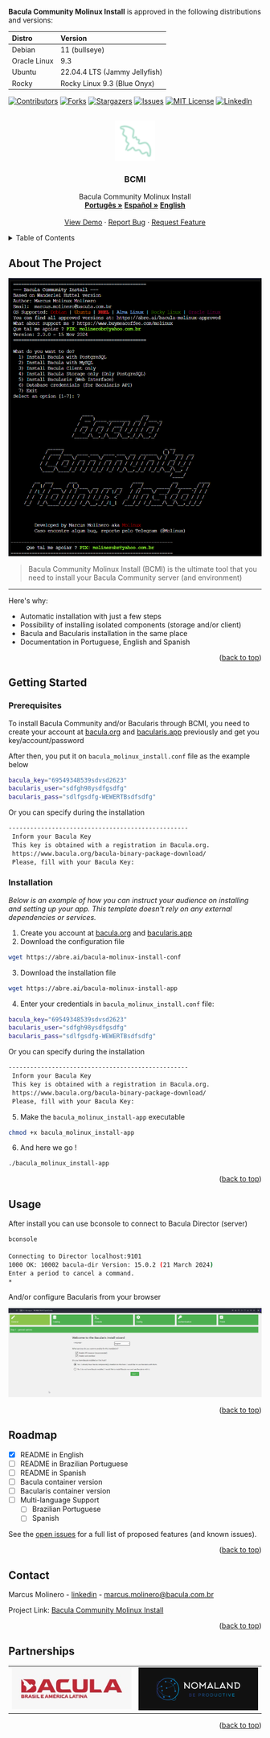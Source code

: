 **Bacula Community Molinux Install** is approved in the following distributions and versions:

| Distro       | Version                       |
| :---         | :---                          |
| Debian       | 11 (bullseye)                 | 
| Oracle Linux | 9.3                           |
| Ubuntu       | 22.04.4 LTS (Jammy Jellyfish) | 
| Rocky        | Rocky Linux 9.3 (Blue Onyx)   |

<!-- Improved compatibility of back to top link: See: https://github.com/othneildrew/Best-README-Template/pull/73 -->
<a id="readme-top"></a>
<!--
*** Thanks for checking out the Best-README-Template. If you have a suggestion
*** that would make this better, please fork the repo and create a pull request
*** or simply open an issue with the tag "enhancement".
*** Don't forget to give the project a star!
*** Thanks again! Now go create something AMAZING! :D
-->

<!-- PROJECT SHIELDS -->
<!--
*** I'm using markdown "reference style" links for readability.
*** Reference links are enclosed in brackets [ ] instead of parentheses ( ).
*** See the bottom of this document for the declaration of the reference variables
*** for contributors-url, forks-url, etc. This is an optional, concise syntax you may use.
*** https://www.markdownguide.org/basic-syntax/#reference-style-links
-->
[![Contributors][contributors-shield]][contributors-url]
[![Forks][forks-shield]][forks-url]
[![Stargazers][stars-shield]][stars-url]
[![Issues][issues-shield]][issues-url]
[![MIT License][license-shield]][license-url]
[![LinkedIn][linkedin-shield]][linkedin-url]

<!-- PROJECT LOGO -->
<br />
<div align="center">
  <a href="https://github.com/othneildrew/Best-README-Template">
    <img src="./assets/icons8-morcego-96.png" alt="Logo" width="80" height="80">
  </a>

  <h3 align="center">BCMI</h3>

  <p align="center">
    Bacula Community Molinux Install
    <br />
    <a href="https://github.com/molinux/bacula-tools/blob/master/bacula-install/README-pt_BR.md"><strong>Portugês »</strong></a>
    <a href="https://github.com/molinux/bacula-tools/blob/master/bacula-install/README-es.md"><strong>Español »</strong></a>
    <a href="https://github.com/molinux/bacula-tools/blob/master/bacula-install/README-en.md"><strong>English</strong></a>
    <br />
    <br />
    <a href="https://github.com/othneildrew/Best-README-Template">View Demo</a>
    ·
    <a href="https://github.com/othneildrew/Best-README-Template/issues/new?labels=bug&template=bug-report---.md">Report Bug</a>
    ·
    <a href="https://github.com/othneildrew/Best-README-Template/issues/new?labels=enhancement&template=feature-request---.md">Request Feature</a>
  </p>
</div>

<!-- TABLE OF CONTENTS -->
<details>
  <summary>Table of Contents</summary>
  <ol>
    <li>
      <a href="#about-the-project">About The Project</a>
      <ul>
        <li><a href="#built-with">Built With</a></li>
      </ul>
    </li>
    <li>
      <a href="#getting-started">Getting Started</a>
      <ul>
        <li><a href="#prerequisites">Prerequisites</a></li>
        <li><a href="#installation">Installation</a></li>
      </ul>
    </li>
    <li><a href="#usage">Usage</a></li>
    <li><a href="#roadmap">Roadmap</a></li>
    <li><a href="#contributing">Contributing</a></li>
    <li><a href="#license">License</a></li>
    <li><a href="#contact">Contact</a></li>
    <li><a href="#acknowledgments">Acknowledgments</a></li>
  </ol>
</details>

<!-- ABOUT THE PROJECT -->
## About The Project

[![BCMI Screen Shot][product-screenshot]](https://example.com)

> Bacula Community Molinux Install (BCMI) is the ultimate tool that you need to install your Bacula Community server (and environment)

---

Here's why:

* Automatic installation with just a few steps
* Possibility of installing isolated components (storage and/or client)
* Bacula and Bacularis installation in the same place
* Documentation in Portuguese, English and Spanish

<p align="right">(<a href="#readme-top">back to top</a>)</p>

<!-- GETTING STARTED -->
## Getting Started

### Prerequisites

To install Bacula Community and/or Bacularis through BCMI, you need to create your account at [bacula.org](https://www.bacula.org/bacula-binary-package-download/) and [bacularis.app](https://users.bacularis.com/user/login/) previously and get you key/account/password

After then, you put it on `bacula_molinux_install.conf` file as the example below

```bash
bacula_key="69549348539sdvsd2623"
bacularis_user="sdfgh98ysdfgsdfg"
bacularis_pass="sdlfgsdfg-WEWERTBsdfsdfg"
```

Or you can specify during the installation

```bash
--------------------------------------------------
 Inform your Bacula Key
 This key is obtained with a registration in Bacula.org.
 https://www.bacula.org/bacula-binary-package-download/
 Please, fill with your Bacula Key: 
```

### Installation

_Below is an example of how you can instruct your audience on installing and setting up your app. This template doesn't rely on any external dependencies or services._

1. Create you account at [bacula.org](https://www.bacula.org/bacula-binary-package-download/) and [bacularis.app](https://users.bacularis.com/user/login/)
2. Download the configuration file

```sh
wget https://abre.ai/bacula-molinux-install-conf
```

3. Download the installation file

```sh
wget https://abre.ai/bacula-molinux-install-app
```

4. Enter your credentials in `bacula_molinux_install.conf` file:

```bash
bacula_key="69549348539sdvsd2623"
bacularis_user="sdfgh98ysdfgsdfg"
bacularis_pass="sdlfgsdfg-WEWERTBsdfsdfg"
```

Or you can specify during the installation

```bash
--------------------------------------------------
 Inform your Bacula Key
 This key is obtained with a registration in Bacula.org.
 https://www.bacula.org/bacula-binary-package-download/
 Please, fill with your Bacula Key: 
```

5. Make the `bacula_molinux_install-app` executable

```bash
chmod +x bacula_molinux_install-app
```

6. And here we go !

```bash
./bacula_molinux_install-app
```

<p align="right">(<a href="#readme-top">back to top</a>)</p>

<!-- USAGE EXAMPLES -->
## Usage

After install you can use bconsole to connect to Bacula Director (server)

```bash
bconsole

Connecting to Director localhost:9101
1000 OK: 10002 bacula-dir Version: 15.0.2 (21 March 2024)
Enter a period to cancel a command.
*
```

And/or configure Bacularis from your browser

[![Bacularis API Screen Shot][bacularis-api-screenshot]](https://example.com)

<p align="right">(<a href="#readme-top">back to top</a>)</p>

<!-- ROADMAP -->
## Roadmap

* [x] README in English
* [ ] README in Brazilian Portuguese
* [ ] README in Spanish
* [ ] Bacula container version
* [ ] Bacularis container version
* [ ] Multi-language Support
  * [ ] Brazilian Portuguese
  * [ ] Spanish

See the [open issues](https://github.com/molinux/bacula_molinux_install/issues) for a full list of proposed features (and known issues).

<p align="right">(<a href="#readme-top">back to top</a>)</p>

<!-- CONTRIBUTING -->
<!-- ## Contributing

Contributions are what make the open source community such an amazing place to learn, inspire, and create. Any contributions you make are **greatly appreciated**.

If you have a suggestion that would make this better, please fork the repo and create a pull request. You can also simply open an issue with the tag "enhancement".
Don't forget to give the project a star! Thanks again!

1. Fork the Project
2. Create your Feature Branch (`git checkout -b feature/AmazingFeature`)
3. Commit your Changes (`git commit -m 'Add some AmazingFeature'`)
4. Push to the Branch (`git push origin feature/AmazingFeature`)
5. Open a Pull Request

<p align="right">(<a href="#readme-top">back to top</a>)</p> -->

<!-- LICENSE
## License

Distributed under the MIT License. See `LICENSE.txt` for more information.

<p align="right">(<a href="#readme-top">back to top</a>)</p> -->

<!-- CONTACT -->
## Contact

Marcus Molinero - [linkedin](https://linkedin.com/in/marcus-molinero) - <marcus.molinero@bacula.com.br>

Project Link: [Bacula Community Molinux Install](https://github.com/molinux/bacula_molinux_install)

<p align="right">(<a href="#readme-top">back to top</a>)</p>

## Partnerships
<!-- <center> -->
<table>
 <tr>
        <td><a href="https://www.bacula.lat"><img src="./assets/Logo-Bacula-Brasil.jpg"></a></td>
        <td><a href="https://www.nomaland.com.br"><img src="./assets/Logo-Nomaland-2.png"></a></td>
 <tr>
</table>
 <!-- </center> -->

<p align="right">(<a href="#readme-top">back to top</a>)</p>

<!-- ACKNOWLEDGMENTS -->
<!-- ## Acknowledgments

Use this space to list resources you find helpful and would like to give credit to. I've included a few of my favorites to kick things off!

* [Choose an Open Source License](https://choosealicense.com)
* [GitHub Emoji Cheat Sheet](https://www.webpagefx.com/tools/emoji-cheat-sheet)
* [Malven's Flexbox Cheatsheet](https://flexbox.malven.co/)
* [Malven's Grid Cheatsheet](https://grid.malven.co/)
* [Img Shields](https://shields.io)
* [GitHub Pages](https://pages.github.com)
* [Font Awesome](https://fontawesome.com)
* [React Icons](https://react-icons.github.io/react-icons/search)

<p align="right">(<a href="#readme-top">back to top</a>)</p> -->

<!-- MARKDOWN LINKS & IMAGES -->
<!-- https://www.markdownguide.org/basic-syntax/#reference-style-links -->
[contributors-shield]: https://img.shields.io/github/contributors/othneildrew/Best-README-Template.svg?style=for-the-badge
[contributors-url]: https://github.com/othneildrew/Best-README-Template/graphs/contributors
[forks-shield]: https://img.shields.io/github/forks/othneildrew/Best-README-Template.svg?style=for-the-badge
[forks-url]: https://github.com/othneildrew/Best-README-Template/network/members
[stars-shield]: https://img.shields.io/github/stars/othneildrew/Best-README-Template.svg?style=for-the-badge
[stars-url]: https://github.com/othneildrew/Best-README-Template/stargazers
[issues-shield]: https://img.shields.io/github/issues/othneildrew/Best-README-Template.svg?style=for-the-badge
[issues-url]: https://github.com/othneildrew/Best-README-Template/issues
[license-shield]: https://img.shields.io/github/license/othneildrew/Best-README-Template.svg?style=for-the-badge
[license-url]: https://github.com/othneildrew/Best-README-Template/blob/master/LICENSE.txt
[linkedin-shield]: https://img.shields.io/badge/-LinkedIn-black.svg?style=for-the-badge&logo=linkedin&colorB=555
[linkedin-url]: https://linkedin.com/in/othneildrew
[product-screenshot]: assets/bcmi-001.png
[bacularis-api-screenshot]: assets/bcmi-002.png
[Next.js]: https://img.shields.io/badge/next.js-000000?style=for-the-badge&logo=nextdotjs&logoColor=white
[Next-url]: https://nextjs.org/
[React.js]: https://img.shields.io/badge/React-20232A?style=for-the-badge&logo=react&logoColor=61DAFB
[React-url]: https://reactjs.org/
[Vue.js]: https://img.shields.io/badge/Vue.js-35495E?style=for-the-badge&logo=vuedotjs&logoColor=4FC08D
[Vue-url]: https://vuejs.org/
[Angular.io]: https://img.shields.io/badge/Angular-DD0031?style=for-the-badge&logo=angular&logoColor=white
[Angular-url]: https://angular.io/
[Svelte.dev]: https://img.shields.io/badge/Svelte-4A4A55?style=for-the-badge&logo=svelte&logoColor=FF3E00
[Svelte-url]: https://svelte.dev/
[Laravel.com]: https://img.shields.io/badge/Laravel-FF2D20?style=for-the-badge&logo=laravel&logoColor=white
[Laravel-url]: https://laravel.com
[Bootstrap.com]: https://img.shields.io/badge/Bootstrap-563D7C?style=for-the-badge&logo=bootstrap&logoColor=white
[Bootstrap-url]: https://getbootstrap.com
[JQuery.com]: https://img.shields.io/badge/jQuery-0769AD?style=for-the-badge&logo=jquery&logoColor=white
[JQuery-url]: https://jquery.com
[Bash-url]: https://cdn.rawgit.com/odb/official-bash-logo/master/assets/Logos/Identity/PNG/BASH_logo-transparent-bg-color.png
